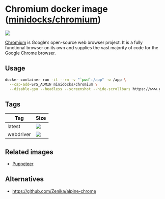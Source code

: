 Chromium docker image ([minidocks/chromium](https://hub.docker.com/r/minidocks/chromium))
=========================================================================================

![](https://upload.wikimedia.org/wikipedia/commons/thumb/f/f3/Chromium_Material_Icon.png/100px-Chromium_Material_Icon.png)

[Chromium](https://www.chromium.org/Home) is Google’s open-source web browser
project. It is a fully functional browser on its own and supplies the vast
majority of code for the Google Chrome browser.

Usage
-----

```bash
docker container run -it --rm -v "`pwd`:/app" -w /app \
  --cap-add=SYS_ADMIN minidocks/chromium \
  --disable-gpu --headless --screenshot --hide-scrollbars https://www.google.com
```

Tags
----

| Tag       | Size                                                                                                                |
|-----------|---------------------------------------------------------------------------------------------------------------------|
| latest    | ![](https://img.shields.io/docker/image-size/minidocks/chromium/latest?style=flat-square&logo=docker&label=size)    |
| webdriver | ![](https://img.shields.io/docker/image-size/minidocks/chromium/webdriver?style=flat-square&logo=docker&label=size) |

Related images
--------------

-   [Puppeteer](https://github.com/minidocks/puppeteer)

Alternatives
------------

-   https://github.com/Zenika/alpine-chrome
